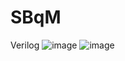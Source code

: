 # SBqM
Verilog
![image](https://user-images.githubusercontent.com/75384929/187286069-5a3202be-1ab9-4c7e-bb50-f88ac2d29a94.png)
![image](https://user-images.githubusercontent.com/75384929/187286133-5a1888dc-149a-4d81-b007-cc8502bb29b8.png)

